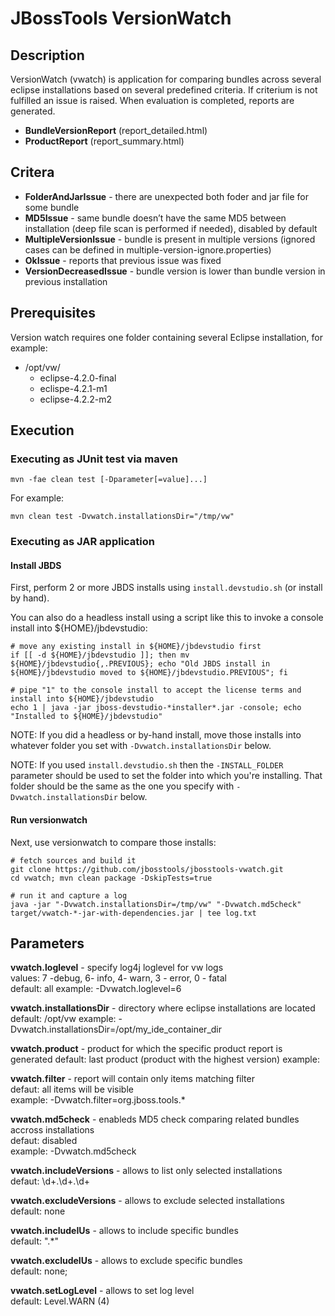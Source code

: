 # JBossTools VersionWatch #

## Description ##
VersionWatch (vwatch) is application for comparing bundles across several eclipse installations based on several predefined criteria. If criterium is not fulfilled an issue is raised. When evaluation is completed, reports are generated.

  * **BundleVersionReport** (report_detailed.html)
  * **ProductReport** (report_summary.html)

## Critera ##
  
  * **FolderAndJarIssue** - there are unexpected both foder and jar file for some bundle
  * **MD5Issue** - same bundle doesn’t have the same MD5 between installation (deep file scan is performed if needed), disabled by default
  * **MultipleVersionIssue** - bundle is present in multiple versions (ignored cases can be defined in multiple-version-ignore.properties)
  * **OkIssue** - reports that previous issue was fixed
  * **VersionDecreasedIssue** - bundle version is lower than bundle version in previous installation
  

## Prerequisites ##
Version watch requires one folder containing several Eclipse installation, for example:

* /opt/vw/
    * eclipse-4.2.0-final
    * eclispe-4.2.1-m1
    * eclipse-4.2.2-m2

## Execution ##
  
### Executing as JUnit test via maven ###
  
    mvn -fae clean test [-Dparameter[=value]...]
        
For example:

    mvn clean test -Dvwatch.installationsDir="/tmp/vw"
      
### Executing as JAR application ###

#### Install JBDS

First, perform 2 or more JBDS installs using `install.devstudio.sh` (or install by hand).

You can also do a headless install using a script like this to invoke a console install into ${HOME}/jbdevstudio:

    # move any existing install in ${HOME}/jbdevstudio first
    if [[ -d ${HOME}/jbdevstudio ]]; then mv ${HOME}/jbdevstudio{,.PREVIOUS}; echo "Old JBDS install in ${HOME}/jbdevstudio moved to ${HOME}/jbdevstudio.PREVIOUS"; fi

    # pipe "1" to the console install to accept the license terms and install into ${HOME}/jbdevstudio
    echo 1 | java -jar jboss-devstudio-*installer*.jar -console; echo "Installed to ${HOME}/jbdevstudio"

NOTE: If you did a headless or by-hand install, move those installs into whatever folder you set with `-Dvwatch.installationsDir` below. 

NOTE: If you used `install.devstudio.sh` then the `-INSTALL_FOLDER` parameter should be used to set the folder into which you're installing. That folder should be the same as the one you specify with `-Dvwatch.installationsDir` below.

#### Run versionwatch

Next, use versionwatch to compare those installs:

    # fetch sources and build it
    git clone https://github.com/jbosstools/jbosstools-vwatch.git
    cd vwatch; mvn clean package -DskipTests=true

    # run it and capture a log
    java -jar "-Dvwatch.installationsDir=/tmp/vw" "-Dvwatch.md5check" target/vwatch-*-jar-with-dependencies.jar | tee log.txt


## Parameters ##
**vwatch.loglevel** - specify log4j loglevel for vw logs  
values: 7 -debug, 6- info, 4- warn, 3 - error, 0 - fatal  
default: all
example: -Dvwatch.loglevel=6

**vwatch.installationsDir** - directory where eclipse installations are located  
default: /opt/vw
example: -Dvwatch.installationsDir=/opt/my_ide_container_dir

**vwatch.product** - product for which the specific product report is generated
default: last product (product with the highest version)
example:

**vwatch.filter** - report will contain only items matching filter  
defaut: all items will be visible  
example: -Dvwatch.filter=org.jboss.tools.*

**vwatch.md5check** - enableds MD5 check comparing related bundles accross installations  
defaut: disabled  
example: -Dvwatch.md5check

**vwatch.includeVersions** - allows to list only selected installations  
defaut: \d+\.\d+\.\d+  

**vwatch.excludeVersions** - allows to exclude selected installations  
default: none  

**vwatch.includeIUs** - allows to include specific bundles  
default: ".*"

**vwatch.excludeIUs** - allows to exclude specific bundles  
default: none;

**vwatch.setLogLevel** - allows to set log level  
default: Level.WARN (4)
